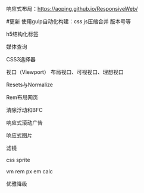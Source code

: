 响应式布局：https://aoping.github.io/ResponsiveWeb/

#更新
使用gulp自动化构建：css js压缩合并 版本号等


h5结构化标签

媒体查询

CSS3选择器

视口（Viewport） 布局视口、可视视口、理想视口

Resets与Normalize

Rem布局网页

清除浮动和BFC

响应式滚动广告

响应式图片

滤镜

css sprite

vm rem px em calc

优雅降级



